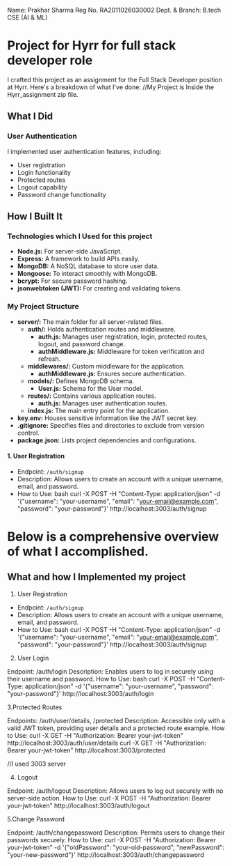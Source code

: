 Name: Prakhar Sharma
Reg No. RA2011026030002
Dept. & Branch: B.tech CSE (AI & ML)

# Project for Hyrr for full stack developer role

I crafted this project as an assignment for the Full Stack Developer position at Hyrr. Here's a breakdown of what I've done:
//My Project is Inside the Hyrr_assignment zip file.

## What I Did

### User Authentication
I implemented user authentication features, including:
- User registration
- Login functionality
- Protected routes
- Logout capability
- Password change functionality

## How I Built It

### Technologies which I Used for this project
- **Node.js:** For server-side JavaScript.
- **Express:** A framework to build APIs easily.
- **MongoDB:** A NoSQL database to store user data.
- **Mongoose:** To interact smoothly with MongoDB.
- **bcrypt:** For secure password hashing.
- **jsonwebtoken (JWT):** For creating and validating tokens.

### My Project Structure
- **server/:** The main folder for all server-related files.
  - **auth/:** Holds authentication routes and middleware.
    - **auth.js:** Manages user registration, login, protected routes, logout, and password change.
    - **authMiddleware.js:** Middleware for token verification and refresh.
  - **middlewares/:** Custom middleware for the application.
    - **authMiddleware.js:** Ensures secure authentication.
  - **models/:** Defines MongoDB schema.
    - **User.js:** Schema for the User model.
  - **routes/:** Contains various application routes.
    - **auth.js:** Manages user authentication routes.
  - **index.js:** The main entry point for the application.
- **key.env:** Houses sensitive information like the JWT secret key.
- **.gitignore:** Specifies files and directories to exclude from version control.
- **package.json:** Lists project dependencies and configurations.


#### 1. User Registration
- Endpoint: `/auth/signup`
- Description: Allows users to create an account with a unique username, email, and password.
- How to Use:
  bash
curl -X POST -H "Content-Type: application/json" -d '{"username": "your-username", "email": "your-email@example.com", "password": "your-password"}' http://localhost:3003/auth/signup




# Below is a comprehensive overview of what I accomplished.

## What and how I Implemented my project

1. User Registration

- Endpoint: `/auth/signup`
- Description: Allows users to create an account with a unique username, email, and password.
- How to Use:
  bash
  curl -X POST -H "Content-Type: application/json" -d '{"username": "your-username", "email": "your-email@example.com", "password": "your-password"}' http://localhost:3003/auth/signup

2. User Login

Endpoint: /auth/login
Description: Enables users to log in securely using their username and password.
How to Use:
bash
curl -X POST -H "Content-Type: application/json" -d '{"username": "your-username", "password": "your-password"}' http://localhost:3003/auth/login

3.Protected Routes

Endpoints: /auth/user/details, /protected
Description: Accessible only with a valid JWT token, providing user details and a protected route example.
How to Use:
curl -X GET -H "Authorization: Bearer your-jwt-token" http://localhost:3003/auth/user/details
curl -X GET -H "Authorization: Bearer your-jwt-token" http://localhost:3003/protected

//I used 3003 server

4. Logout

Endpoint: /auth/logout
Description: Allows users to log out securely with no server-side action.
How to Use:
curl -X POST -H "Authorization: Bearer your-jwt-token" http://localhost:3003/auth/logout

5.Change Password

Endpoint: /auth/changepassword
Description: Permits users to change their passwords securely.
How to Use:
curl -X POST -H "Authorization: Bearer your-jwt-token" -d '{"oldPassword": "your-old-password", "newPassword": "your-new-password"}' http://localhost:3003/auth/changepassword
